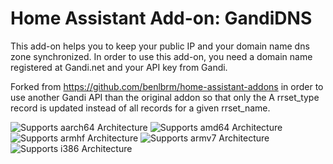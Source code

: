 # Home Assistant Add-on: GandiDNS

This add-on helps you to keep your public IP and your domain name dns zone synchronized.
In order to use this add-on, you need a domain name registered at Gandi.net and your API key from Gandi.

Forked from https://github.com/benlbrm/home-assistant-addons in order to use another Gandi API than the original addon so that only the A rrset_type record is updated instead of all records for a given rrset_name.

![Supports aarch64 Architecture][aarch64-shield] ![Supports amd64 Architecture][amd64-shield] ![Supports armhf Architecture][armhf-shield] ![Supports armv7 Architecture][armv7-shield] ![Supports i386 Architecture][i386-shield]

[aarch64-shield]: https://img.shields.io/badge/aarch64-yes-green.svg
[amd64-shield]: https://img.shields.io/badge/amd64-yes-green.svg
[armhf-shield]: https://img.shields.io/badge/armhf-yes-green.svg
[armv7-shield]: https://img.shields.io/badge/armv7-yes-green.svg
[i386-shield]: https://img.shields.io/badge/i386-yes-green.svg
